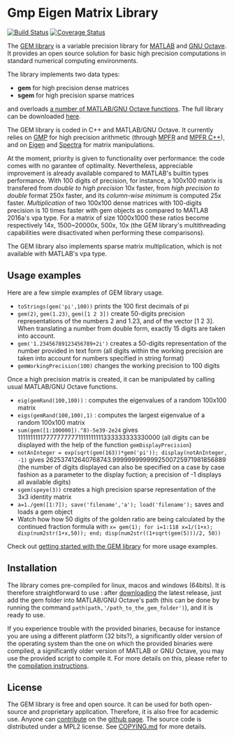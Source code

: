 Gmp Eigen Matrix Library
========================


[![Build Status](https://travis-ci.org/gem-library/gem.svg?branch=tests)](https://travis-ci.org/gem-library/gem) [![Coverage Status](https://coveralls.io/repos/github/gem-library/gem/badge.svg?branch=tests)](https://coveralls.io/github/gem-library/gem?branch=tests)

The [GEM library](https://github.com/jdbancal/gem/releases) is a variable precision library for [MATLAB](http://www.mathworks.com/products/matlab/) and [GNU Octave](https://www.gnu.org/software/octave/). It provides an open source solution for basic high precision computations in standard numerical computing environments.

The library implements two data types:
 - **gem** for high precision dense matrices
 - **sgem** for high precision sparse matrices

and overloads [a number of MATLAB/GNU Octave functions](doc/functions.md). The full library can be downloaded [here](https://github.com/jdbancal/gem/releases).

The GEM library is coded in C++ and MATLAB/GNU Octave. It currently relies on [GMP](https://gmplib.org/) for high precision arithmetic (through [MPFR](http://www.mpfr.org/) and [MPFR C++](http://www.holoborodko.com/pavel/mpfr/)), and on [Eigen](http://eigen.tuxfamily.org/) and [Spectra](http://yixuan.cos.name/spectra/) for matrix manipulations.

At the moment, priority is given to functionality over performance: the code comes with no garantee of optimality. Nevertheless, appreciable improvement is already available compared to MATLAB's builtin types performance. With 100 digits of precision, for instance, a 100x100 matrix is transfered from _double to high precision_ 10x faster, from _high precision to double_ format 250x faster, and its _column-wise minimum_ is computed 25x faster. _Multiplication_ of two 100x100 dense matrices with 100-digits precision is 10 times faster with gem objects as compared to MATLAB 2016a's vpa type. For a matrix of size 1000x1000 these ratios become respectively 14x, 1500~20000x, 500x, 10x (the GEM library's multithreading capabilities were disactivated when performing these comparisons).

The GEM library also implements sparse matrix multiplication, which is not available with MATLAB's vpa type.


Usage examples
--------------
Here are a few simple examples of GEM library usage.

 - `toStrings(gem('pi',100))` prints the 100 first decimals of pi 
 - `gem(2)`, `gem(1.23)`, `gem([1 2 3])` create 50-digits precision representations of the numbers 2 and 1.23, and of the vector [1 2 3]. When translating a number from double form, exactly 15 digits are taken into account.
 - `gem('1.23456789123456789+2i')` creates a 50-digits representation of the number provided in text form (all digits within the working precision are taken into account for numbers specified in string format)
 - `gemWorkingPrecision(100)` changes the working precision to 100 digits

Once a high precision matrix is created, it can be manipulated by calling usual MATLAB/GNU Octave functions.

 - `eig(gemRand(100,100))` : computes the eigenvalues of a random 100x100 matrix
 - `eigs(gemRand(100,100),1)` : computes the largest eigenvalue of a random 100x100 matrix
 - `sum(gem([1:100000]).^8)-5e39-2e24` gives 111111111177777777771111111111333333333330000 (all digits can be displayed with the help of the function `gemDisplayPrecision`)
 - `notAnInteger = exp(sqrt(gem(163))*gem('pi')); display(notAnInteger, -1)` gives 262537412640768743.9999999999992500725971981856889 (the number of digits displayed can also be specified on a case by case fashion as a parameter to the display fuction; a precision of -1 displays all available digits)
 - `sgem(speye(3))` creates a high precision sparse representation of the 3x3 identity matrix
 - `a=1./gem([1:7]); save('filename','a'); load('filename');` saves and loads a gem object
 - Watch how how 50 digits of the golden ratio are being calculated by the continued fraction formula with `x= gem(1); for i=1:118 x=1/(1+x); disp(num2str(1+x,50)); end; disp(num2str((1+sqrt(gem(5)))/2, 50))`

Check out [getting started with the GEM library](doc/gettingStarted.md) for more usage examples.


Installation
------------

The library comes pre-compiled for linux, macos and windows (64bits). It is therefore straightforward to use : after [downloading](https://github.com/jdbancal/gem/releases) the latest release, just add the gem folder into MATLAB/GNU Octave's path (this can be done by running the command `path(path,'/path_to_the_gem_folder')`), and it is ready to use.

If you experience trouble with the provided binaries, because for instance you are using a different platform (32 bits?), a significantly older version of the operating system than the one on which the provided binaries were compiled, a significantly older version of MATLAB or GNU Octave, you may use the provided script to compile it. For more details on this, please refer to the [compilation instructions](doc/compilationInstructions.md).


License
-------

The GEM library is free and open source. It can be used for both open-source and proprietary application. Therefore, it is also free for academic use. Anyone can [contribute](doc/howToContribute.md) on the [github page](https://github.com/jdbancal/gem). The source code is distributed under a MPL2 license. See [COPYING.md](COPYING.md) for more details.

